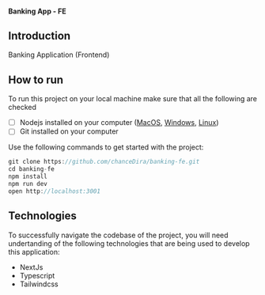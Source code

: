 #### Banking App - FE

## Introduction

Banking Application (Frontend)

## How to run

To run this project on your local machine make sure that all the following are checked

- [ ] Nodejs installed on your computer ([MacOS](https://nodejs.org/en/download/), [Windows](https://nodejs.org/en/download/), [Linux](https://nodejs.org/en/download/))
- [ ] Git installed on your computer

Use the following commands to get started with the project:

```js
git clone https://github.com/chanceDira/banking-fe.git
cd banking-fe
npm install
npm run dev
open http://localhost:3001
```

## Technologies

To successfully navigate the codebase of the project, you will need undertanding of the following technologies that are being used to develop this application:

- NextJs
- Typescript
- Tailwindcss

